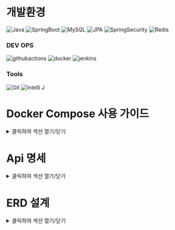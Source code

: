 # **개발환경**
![Java](https://img.shields.io/badge/Java-007396.svg?&style=for-the-badge&logo=Java&logoColor=white)
![SpringBoot](https://img.shields.io/badge/SpringBoot-6DB33F.svg?&style=for-the-badge&logo=SpringBoot&logoColor=white)
![MySQL](https://img.shields.io/badge/mysql-4479A1.svg?&style=for-the-badge&logo=mysql&logoColor=white)
![JPA](https://img.shields.io/badge/JPA-FF6C2C.svg?&style=for-the-badge&logo=JPA&logoColor=white)
![SpringSecurity](https://img.shields.io/badge/springsecurity-6DB33F.svg?&style=for-the-badge&logo=springsecurity&logoColor=white)
![Redis](https://img.shields.io/badge/redis-DC382D.svg?&style=for-the-badge&logo=redis&logoColor=white)
### DEV OPS
![githubactions](https://img.shields.io/badge/githubactions-2088FF.svg?&style=for-the-badge&logo=githubactions&logoColor=white)
![docker](https://img.shields.io/badge/docker-2496ED.svg?&style=for-the-badge&logo=docker&logoColor=white)
![jenkins](https://img.shields.io/badge/jenkins-D24939.svg?&style=for-the-badge&logo=jenkins&logoColor=white)
### Tools
![Git](https://img.shields.io/badge/Git-F05032.svg?&style=for-the-badge&logo=Git&logoColor=white)
![Intelli J](https://img.shields.io/badge/Intellijidea%20IDE-2C2255.svg?&style=for-the-badge&logo=intellijidea%20IDE&logoColor=white)
# **Docker Compose 사용 가이드**
<details>
<summary>클릭하여 섹션 열기/닫기</summary>

## **1. 컴포즈 실행**

### **1.1 기본 실행**

컴포즈 파일이 존재하는 디렉터리에서 실행합니다.

```bash
docker-compose up -d
```

### **1.2 특정 파일 사용**

다른 컴포즈 파일을 사용하려면 파일 경로를 지정합니다.

```bash
docker-compose -f 컴포즈파일_경로 up
```

### **1.3 백그라운드 실행**

컴포즈를 백그라운드에서 실행합니다.

```bash
docker-compose up -d
```

### **1.4 서비스 스케일 조정**

특정 서비스의 컨테이너 개수를 조정합니다.

```bash
docker-compose --scale 서비스_명=서비스수 up
```

## **2. 컴포즈 종료**

### **2.1 모든 컨테이너 종료 및 삭제**

모든 컴포즈 컨테이너를 종료하고 삭제합니다.

```bash
docker-compose down
```

## **3. 컴포즈 정지**

### **3.1 모든 컨테이너 정지**

모든 컴포즈 컨테이너를 정지합니다.

```bash
docker-compose stop
```

## **4. 컴포즈 컨테이너 확인**

컴포즈로 실행 중인 컨테이너의 상태를 확인합니다.

```bash
docker-compose ps
```

## **5. 로그 확인**

### **5.1 특정 서비스의 로그 확인**

특정 서비스의 로그를 확인합니다.

```bash
docker-compose logs 서비스_이름 -f
```

### **5.2 실시간 로그 확인**

실시간으로 로그를 확인합니다.

## **6. 컨테이너 조작**

### **6.1 컨테이너 실행**

서비스에 지정된 컨테이너를 실행합니다.

```bash
docker-compose run 서비스_명
```

### **6.2 컨테이너 시작 / 정지 / 일시정지 / 재개**

서비스에 지정된 컨테이너를 시작, 정지, 일시정지, 재개합니다.

```bash
docker-compose start 서비스_명
docker-compose stop 서비스_명
docker-compose pause 서비스_명
docker-compose unpause 서비스_명
```

## **7. 공개된 포트 표시**

컴포즈로 실행 중인 서비스의 공개된 포트를 표시합니다.

```bash
docker-compose port
```

</details>

# **Api 명세**
<details>
<summary>클릭하여 섹션 열기/닫기</summary>
![스크린샷 2024-02-27 213625](https://github.com/tztos104/Project_prochat/assets/128444192/b41319fe-0322-46ca-b11c-89ce57de69a9)
![스크린샷 2024-02-27 213658](https://github.com/tztos104/Project_prochat/assets/128444192/d7ee66ec-0aa2-4682-918a-c09635ad5915)
![스크린샷 2024-02-27 213731](https://github.com/tztos104/Project_prochat/assets/128444192/c5ce9943-c4bf-40d2-9def-d55c8179108d)
![스크린샷 2024-02-27 213739](https://github.com/tztos104/Project_prochat/assets/128444192/797ce050-2eb8-4ec1-b58f-ae93f48768e4)



</details>

# **ERD 설계**
<details>
<summary>클릭하여 섹션 열기/닫기</summary>
  
![스크린샷 2024-02-27 175141](https://github.com/tztos104/Project_prochat/assets/128444192/3ef8265c-ef39-4393-91ce-9b475cee87aa)

</details>


